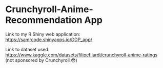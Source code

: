 # Crunchyroll-Anime-Recommendation App

Link to my R Shiny web application: https://samrcode.shinyapps.io/DDP_app/

Link to dataset used: https://www.kaggle.com/datasets/filipefilardi/crunchyroll-anime-ratings (not sponsored by Crunchyroll 😳)
